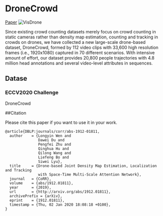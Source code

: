 # DroneCrowd
[Paper](https://arxiv.org/pdf/1912.01811.pdf)
![VisDrone](https://github.com/VisDrone/DroneCrowd/blob/master/sample.png)

Since existing crowd counting datasets merely focus on crowd counting in static cameras rather than density map estimation, counting and tracking in crowds on drones, we have collected a new large-scale drone-based dataset, DroneCrowd, formed by 112 video clips with 33,600 high resolution frames (i.e., 1920x1080) captured in 70 different scenarios. With intensive amount of effort, our dataset provides 20,800 people trajectories with 4.8 million head annotations and several video-level attributes in sequences.

## Datase

### ECCV2020 Challenge
DroneCrowd

##Citation

Please cite this paper if you want to use it in your work.
```
@article{DBLP:journals/corr/abs-1912-01811,
  author    = {Longyin Wen and
               Dawei Du and
               Pengfei Zhu and
               Qinghua Hu and
               Qilong Wang and
               Liefeng Bo and
               Siwei Lyu},
  title     = {Drone-based Joint Density Map Estimation, Localization and Tracking
               with Space-Time Multi-Scale Attention Network},
  journal   = {CoRR},
  volume    = {abs/1912.01811},
  year      = {2019},
  url       = {http://arxiv.org/abs/1912.01811},
  archivePrefix = {arXiv},
  eprint    = {1912.01811},
  timestamp = {Thu, 02 Jan 2020 18:08:18 +0100},
}
```
